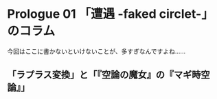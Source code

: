 # Prologue 01 「遭遇 -faked circlet-」のコラム

今回はここに書かないといけないことが、多すぎなんですよね......

## 「ラプラス変換」と「『空論の魔女』の『マギ時空論』」
